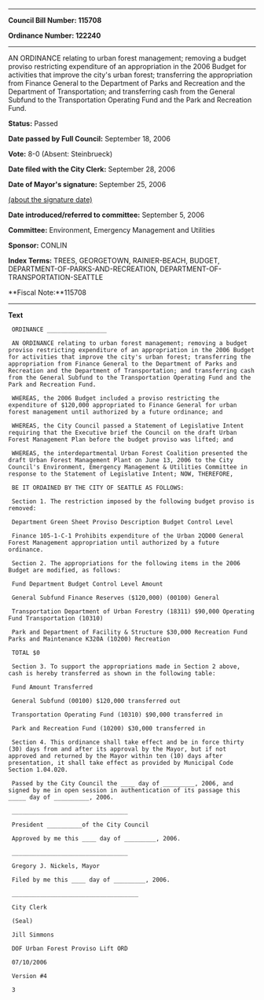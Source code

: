 

********

**Council Bill Number: 115708**
   
**Ordinance Number: 122240**
********

 AN ORDINANCE relating to urban forest management; removing a budget proviso restricting expenditure of an appropriation in the 2006 Budget for activities that improve the city's urban forest; transferring the appropriation from Finance General to the Department of Parks and Recreation and the Department of Transportation; and transferring cash from the General Subfund to the Transportation Operating Fund and the Park and Recreation Fund.

**Status:** Passed
   
**Date passed by Full Council:** September 18, 2006
   
**Vote:** 8-0 (Absent: Steinbrueck)
   
**Date filed with the City Clerk:** September 28, 2006
   
**Date of Mayor's signature:** September 25, 2006
   
[(about the signature date)](/~public/approvaldate.htm)
   
   
   
**Date introduced/referred to committee:** September 5, 2006
   
**Committee:** Environment, Emergency Management and Utilities
   
**Sponsor:** CONLIN
   
   
**Index Terms:** TREES, GEORGETOWN, RAINIER-BEACH, BUDGET, DEPARTMENT-OF-PARKS-AND-RECREATION, DEPARTMENT-OF-TRANSPORTATION-SEATTLE

**Fiscal Note:**115708

********

**Text**
   
```
 ORDINANCE _________________

 AN ORDINANCE relating to urban forest management; removing a budget proviso restricting expenditure of an appropriation in the 2006 Budget for activities that improve the city's urban forest; transferring the appropriation from Finance General to the Department of Parks and Recreation and the Department of Transportation; and transferring cash from the General Subfund to the Transportation Operating Fund and the Park and Recreation Fund.

 WHEREAS, the 2006 Budget included a proviso restricting the expenditure of $120,000 appropriated to Finance General for urban forest management until authorized by a future ordinance; and

 WHEREAS, the City Council passed a Statement of Legislative Intent requiring that the Executive brief the Council on the draft Urban Forest Management Plan before the budget proviso was lifted; and

 WHEREAS, the interdepartmental Urban Forest Coalition presented the draft Urban Forest Management Plant on June 13, 2006 to the City Council's Environment, Emergency Management & Utilities Committee in response to the Statement of Legislative Intent; NOW, THEREFORE,

 BE IT ORDAINED BY THE CITY OF SEATTLE AS FOLLOWS:

 Section 1. The restriction imposed by the following budget proviso is removed:

 Department Green Sheet Proviso Description Budget Control Level

 Finance 105-1-C-1 Prohibits expenditure of the Urban 2QD00 General Forest Management appropriation until authorized by a future ordinance.

 Section 2. The appropriations for the following items in the 2006 Budget are modified, as follows:

 Fund Department Budget Control Level Amount

 General Subfund Finance Reserves ($120,000) (00100) General

 Transportation Department of Urban Forestry (18311) $90,000 Operating Fund Transportation (10310)

 Park and Department of Facility & Structure $30,000 Recreation Fund Parks and Maintenance K320A (10200) Recreation

 TOTAL $0

 Section 3. To support the appropriations made in Section 2 above, cash is hereby transferred as shown in the following table:

 Fund Amount Transferred

 General Subfund (00100) $120,000 transferred out

 Transportation Operating Fund (10310) $90,000 transferred in

 Park and Recreation Fund (10200) $30,000 transferred in

 Section 4. This ordinance shall take effect and be in force thirty (30) days from and after its approval by the Mayor, but if not approved and returned by the Mayor within ten (10) days after presentation, it shall take effect as provided by Municipal Code Section 1.04.020.

 Passed by the City Council the ____ day of _________, 2006, and signed by me in open session in authentication of its passage this _____ day of __________, 2006.

 _________________________________

 President __________of the City Council

 Approved by me this ____ day of _________, 2006.

 _________________________________

 Gregory J. Nickels, Mayor

 Filed by me this ____ day of _________, 2006.

 ____________________________________

 City Clerk

 (Seal)

 Jill Simmons

 DOF Urban Forest Proviso Lift ORD

 07/10/2006

 Version #4

 3

```
